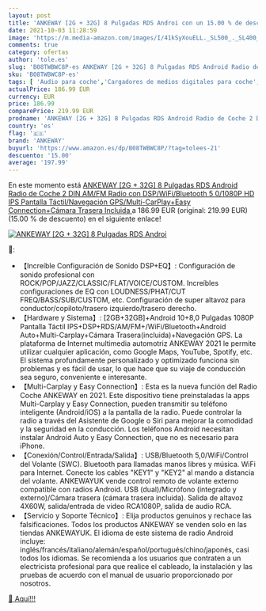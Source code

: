 ```yaml
---
layout: post
title: 'ANKEWAY [2G + 32G] 8 Pulgadas RDS Androi con un 15.00 % de descuento'
date: 2021-10-03 11:28:59
image: 'https://m.media-amazon.com/images/I/41kSyXouELL._SL500_._SL400_.jpg'
comments: true
category: ofertas
author: 'tole.es'
slug: 'B08TWBWC8P-es ANKEWAY [2G + 32G] 8 Pulgadas RDS Android Radio de Coche 2...'
sku: 'B08TWBWC8P-es'
tags: [ 'Audio para coche','Cargadores de medios digitales para coche','Electrónica','Electrónica para coche','Electrónica para vehículos','Sistemas de vídeo integrado para salpicadero de coche','Vídeo para coche','android','ankeway', ]
actualPrice: 186.99 EUR
currency: EUR
price: 186.99
comparePrice: 219.99 EUR
prodname: 'ANKEWAY [2G + 32G] 8 Pulgadas RDS Android Radio de Coche 2 DIN AM/FM Radio con DSP/WiFi/Bluetooth 5 0/1080P HD IPS Pantalla Táctil/Navegación GPS/Multi-CarPlay+Easy Connection+Cámara Trasera Incluida '
country: 'es'
flag: '🇪🇸'
brand: 'ANKEWAY'
buyurl: 'https://www.amazon.es/dp/B08TWBWC8P/?tag=tolees-21'
descuento: '15.00'
average: '197.99'
---
```


En este momento está [ANKEWAY [2G + 32G] 8 Pulgadas RDS Android Radio de Coche 2 DIN AM/FM Radio con DSP/WiFi/Bluetooth 5 0/1080P HD IPS Pantalla Táctil/Navegación GPS/Multi-CarPlay+Easy Connection+Cámara Trasera Incluida ](https://www.amazon.es/dp/B08TWBWC8P/?tag=tolees-21) a 186.99 EUR (original: 219.99 EUR) (15.00 %  de descuento) en el siguiente enlace!

[![ANKEWAY [2G + 32G] 8 Pulgadas RDS Androi](https://m.media-amazon.com/images/I/41kSyXouELL._SL500_._SL400_.jpg)](https://www.amazon.es/dp/B08TWBWC8P/?tag=tolees-21)

🔎:

- 【Increíble Configuración de Sonido DSP+EQ】: Configuración de sonido profesional con ROCK/POP/JAZZ/CLASSIC/FLAT/VOICE/CUSTOM. Increíbles configuraciones de EQ con LOUDNESS/PHAT/CUT FREQ/BASS/SUB/CUSTOM, etc. Configuración de super altavoz para conductor/copiloto/trasero izquierdo/trasero derecho.
- 【Hardware y Sistema】: [2GB+32GB]+Android 10+8,0 Pulgadas 1080P Pantalla Táctil IPS+DSP+RDS/AM/FM+/WiFi/Bluetooth+Android Auto+Multi-Carplay+Cámara Trasera(incluida)+Navegación GPS. La plataforma de Internet multimedia automotriz ANKEWAY 2021 le permite utilizar cualquier aplicación, como Google Maps, YouTube, Spotify, etc. El sistema profundamente personalizado y optimizado funciona sin problemas y es fácil de usar, lo que hace que su viaje de conducción sea seguro, conveniente e interesante.
- 【Multi-Carplay y Easy Connection】: Esta es la nueva función del Radio Coche ANKEWAY en 2021. Este dispositivo tiene preinstaladas la apps Multi-Carplay y Easy Connection, pueden transmitir su teléfono inteligente (Android/iOS) a la pantalla de la radio. Puede controlar la radio a través del Asistente de Google o Siri para mejorar la comodidad y la seguridad en la conducción. Los teléfonos Android necesitan instalar Android Auto y Easy Connection, que no es necesario para iPhone.
- 【Conexión/Control/Entrada/Salida】: USB/Bluetooth 5,0/WiFi/Control del Volante (SWC). Bluetooth para llamadas manos libres y música. WiFi para Internet. Conecte los cables "KEY1" y "KEY2" al mando a distancia del volante. ANKEWAYUK vende control remoto de volante externo compatible con radios Android. USB (dual)/Micrófono (integrado y externo)/Cámara trasera (cámara trasera incluida). Salida de altavoz 4X60W, salida/entrada de video RCA1080P, salida de audio RCA.
- 【Servicio y Soporte Técnico】: Elija productos genuinos y rechace las falsificaciones. Todos los productos ANKEWAY se venden solo en las tiendas ANKEWAYUK. El idioma de este sistema de radio Android incluye: inglés/francés/italiano/alemán/español/portugués/chino/japonés, casi todos los idiomas. Se recomienda a los usuarios que contraten a un electricista profesional para que realice el cableado, la instalación y las pruebas de acuerdo con el manual de usuario proporcionado por nosotros.

[🛒 Aquí!!!](https://www.amazon.es/dp/B08TWBWC8P/?tag=tolees-21)
